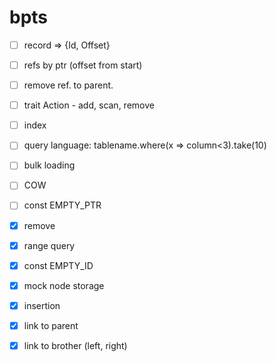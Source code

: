 # bpts

- [ ] record => {Id, Offset}
- [ ] refs by ptr (offset from start)
- [ ] remove ref. to parent.
- [ ] trait Action - add, scan, remove
- [ ] index
- [ ] query language: tablename.where(x => column<3).take(10)
- [ ] bulk loading
- [ ] COW


- [ ] const EMPTY_PTR
- [x] remove
- [x] range query
- [x] const EMPTY_ID
- [x] mock node storage
- [x] insertion
- [x] link to parent
- [x] link to brother (left, right)


